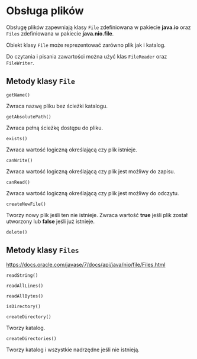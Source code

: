 # Obsługa plików

Obsługę plików zapewniają klasy ``File`` zdefiniowana w pakiecie **java.io** oraz ``Files`` zdefiniowana w pakiecie **java.nio.file**.

Obiekt klasy ``File`` może reprezentować zarówno plik jak i katalog.

Do czytania i pisania zawartości można użyć klas ``FileReader`` oraz ``FileWriter``.

Metody klasy ``File``
---------------------

``getName()``

Zwraca nazwę pliku bez ścieżki katalogu.

``getAbsolutePath()``

Zwraca pełną ścieżkę dostępu do pliku.

``exists()``

Zwraca wartość logiczną określającą czy plik istnieje.

``canWrite()``

Zwraca wartość logiczną określającą czy plik jest możliwy do zapisu.

``canRead()``

Zwraca wartość logiczną określającą czy plik jest możliwy do odczytu.

``createNewFile()``

Tworzy nowy plik jeśli ten nie istnieje. Zwraca wartość **true** jeśli plik został utworzony lub **false** jeśli już istnieje.

``delete()``

Metody klasy ``Files``
----------------------

https://docs.oracle.com/javase/7/docs/api/java/nio/file/Files.html

``readString()``

``readAllLines()``

``readAllBytes()``

``isDirectory()``

``createDirectory()``

Tworzy katalog.

``createDirectories()``

Tworzy katalog i wszystkie nadrzędne jeśli nie istnieją.
